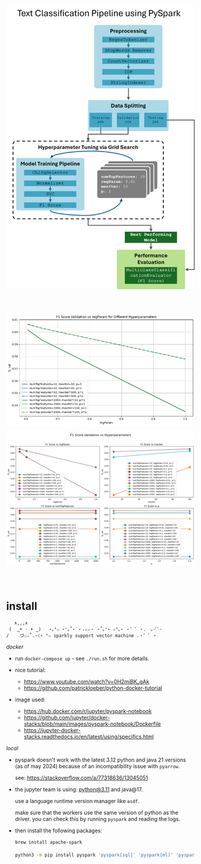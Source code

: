 ![](./docs/Pipeline%20Ilustration.png)

<br><br>

![](./docs/f1_val_hyper.png)

![](./docs/f1_val_hyper2.png)

<br><br>

# install

```
   ∧,,,∧
 (  ̳• · • ̳)   ⋆｡°✩ ⋆⁺｡˚⋆˙‧₊✩₊‧˙⋆˚｡⁺⋆ ✩°｡⋆ ・゜゜・． ｡･ﾟﾟ･　
/    づ✩₊˚.⋆☾⋆ °✩ sparkly support vector machine .・゜゜・　　
```

_docker_

-   run `docker-compose up` - see `./run.sh` for more details.

-   nice tutorial:

    -   https://www.youtube.com/watch?v=0H2miBK_gAk
    -   https://github.com/patrickloeber/python-docker-tutorial

-   image used:

    -   https://hub.docker.com/r/jupyter/pyspark-notebook
    -   https://github.com/jupyter/docker-stacks/blob/main/images/pyspark-notebook/Dockerfile
    -   https://jupyter-docker-stacks.readthedocs.io/en/latest/using/specifics.html

_local_

-   pyspark doesn't work with the latest 3.12 python and java 21 versions (as of may 2024) because of an incompatibility issue with `pyarrow`.

    see: https://stackoverflow.com/a/77318636/13045051

-   the jupyter team is using: python@3.11 and java@17.

    use a language runtime version manager like `asdf`.

    make sure that the workers use the same version of python as the driver. you can check this by running `pyspark` and reading the logs.

-   then install the following packages:

    ```bash
    brew install apache-spark

    python3 -m pip install pyspark 'pyspark[sql]' 'pyspark[ml]' 'pyspark[streaming]'
    ```
